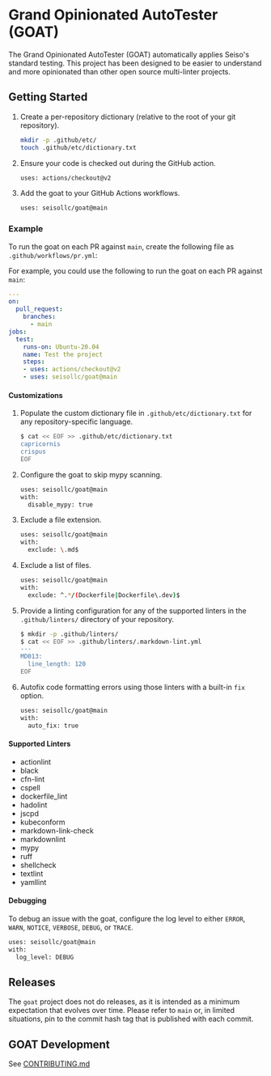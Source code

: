 # Grand Opinionated AutoTester (GOAT)

The Grand Opinionated AutoTester (GOAT) automatically applies Seiso's standard testing.
This project has been designed to be easier to understand and more opinionated than other open source multi-linter projects.

## Getting Started

1. Create a per-repository dictionary (relative to the root of your git repository).

    ```bash
    mkdir -p .github/etc/
    touch .github/etc/dictionary.txt
    ```

1. Ensure your code is checked out during the GitHub action.

    ```bash
    uses: actions/checkout@v2
    ```

1. Add the goat to your GitHub Actions workflows.

    ```bash
    uses: seisollc/goat@main
    ```

### Example

To run the goat on each PR against `main`, create the following file as `.github/workflows/pr.yml`:

For example, you could use the following to run the goat on each PR against `main`:

```yml
---
on:
  pull_request:
    branches:
      - main
jobs:
  test:
    runs-on: Ubuntu-20.04
    name: Test the project
    steps:
    - uses: actions/checkout@v2
    - uses: seisollc/goat@main
```

#### Customizations

1. Populate the custom dictionary file in `.github/etc/dictionary.txt` for any repository-specific language.

    ```bash
    $ cat << EOF >> .github/etc/dictionary.txt
    capricornis
    crispus
    EOF
    ```

1. Configure the goat to skip mypy scanning.

    ```bash
    uses: seisollc/goat@main
    with:
      disable_mypy: true
    ```

1. Exclude a file extension.

    ```bash
    uses: seisollc/goat@main
    with:
      exclude: \.md$
    ```

1. Exclude a list of files.

    ```bash
    uses: seisollc/goat@main
    with:
      exclude: ^.*/(Dockerfile|Dockerfile\.dev)$
    ```

1. Provide a linting configuration for any of the supported linters in the `.github/linters/` directory of your repository.

    ```bash
    $ mkdir -p .github/linters/
    $ cat << EOF >> .github/linters/.markdown-lint.yml
    ---
    MD013:
      line_length: 120
    EOF
    ```
  
1. Autofix code formatting errors using those linters with a built-in `fix` option.

    ```bash
    uses: seisollc/goat@main
    with:
      auto_fix: true
    ```

#### Supported Linters

- actionlint
- black
- cfn-lint
- cspell
- dockerfile_lint
- hadolint
- jscpd
- kubeconform
- markdown-link-check
- markdownlint
- mypy
- ruff
- shellcheck
- textlint
- yamllint

#### Debugging

To debug an issue with the goat, configure the log level to either `ERROR`, `WARN`, `NOTICE`, `VERBOSE`, `DEBUG`, or `TRACE`.

```bash
uses: seisollc/goat@main
with:
  log_level: DEBUG
```

## Releases

The `goat` project does not do releases, as it is intended as a minimum expectation that evolves over time. Please refer to `main` or, in limited
situations, pin to the commit hash tag that is published with each commit.

## GOAT Development

See [CONTRIBUTING.md](./CONTRIBUTING.md)
